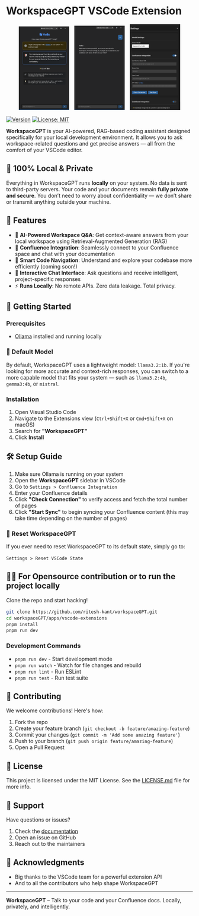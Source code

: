 # WorkspaceGPT VSCode Extension

<p align="center">
  <img src="https://raw.githubusercontent.com/ritesh-kant/workspaceGPT/main/apps/vscode-extensions/resources/screenshots/1.png" alt="Screenshot 1" width="27%" style="margin-right: 2%" />
  <img src="https://raw.githubusercontent.com/ritesh-kant/workspaceGPT/main/apps/vscode-extensions/resources/screenshots/2.png" alt="Screenshot 2" width="27%" style="margin-right: 2%" />
  <img src="https://raw.githubusercontent.com/ritesh-kant/workspaceGPT/main/apps/vscode-extensions/resources/screenshots/3.png" alt="Screenshot 3" width="27%" />
</p>

[![Version](https://img.shields.io/visual-studio-marketplace/v/Riteshkant.workspacegpt-extension.svg)](https://marketplace.visualstudio.com/items?itemName=Riteshkant.workspacegpt-extension)
[![License: MIT](https://img.shields.io/badge/License-MIT-yellow.svg)](https://opensource.org/licenses/MIT)

**WorkspaceGPT** is your AI-powered, RAG-based coding assistant designed specifically for your local development environment. It allows you to ask workspace-related questions and get precise answers — all from the comfort of your VSCode editor.

## 🔐 100% Local & Private

Everything in WorkspaceGPT runs **locally** on your system. No data is sent to third-party servers. Your code and your documents remain **fully private and secure**. You don’t need to worry about confidentiality — we don’t share or transmit anything outside your machine.

## 🧠 Features

- 🤖 **AI-Powered Workspace Q&A**: Get context-aware answers from your local workspace using Retrieval-Augmented Generation (RAG)
- 📄 **Confluence Integration**: Seamlessly connect to your Confluence space and chat with your documentation
- 🧭 **Smart Code Navigation**: Understand and explore your codebase more efficiently (coming soon!)
- 💬 **Interactive Chat Interface**: Ask questions and receive intelligent, project-specific responses
- ⚡ **Runs Locally**: No remote APIs. Zero data leakage. Total privacy.

## 🚀 Getting Started

### Prerequisites

- [Ollama](https://ollama.com) installed and running locally

### 🧠 Default Model

By default, WorkspaceGPT uses a lightweight model: `llama3.2:1b`. If you're looking for more accurate and context-rich responses, you can switch to a more capable model that fits your system — such as `llama3.2:4b`, `gemma3:4b`, or `mistral`.

### Installation

1. Open Visual Studio Code
2. Navigate to the Extensions view (`Ctrl+Shift+X` or `Cmd+Shift+X` on macOS)
3. Search for **"WorkspaceGPT"**
4. Click **Install**

## 🛠 Setup Guide

1. Make sure Ollama is running on your system
2. Open the **WorkspaceGPT** sidebar in VSCode
3. Go to `Settings > Confluence Integration`
4. Enter your Confluence details
5. Click **"Check Connection"** to verify access and fetch the total number of pages
6. Click **"Start Sync"** to begin syncing your Confluence content (this may take time depending on the number of pages)

### 🔁 Reset WorkspaceGPT

If you ever need to reset WorkspaceGPT to its default state, simply go to:

`Settings > Reset VSCode State`

## 🧑‍💻 For Opensource contribution or to run the project locally

Clone the repo and start hacking!

```bash
git clone https://github.com/ritesh-kant/workspaceGPT.git
cd workspaceGPT/apps/vscode-extensions
pnpm install
pnpm run dev
```

### Development Commands

- `pnpm run dev` - Start development mode
- `pnpm run watch` - Watch for file changes and rebuild
- `pnpm run lint` - Run ESLint
- `pnpm run test` - Run test suite

## 🤝 Contributing

We welcome contributions! Here's how:

1. Fork the repo
2. Create your feature branch (`git checkout -b feature/amazing-feature`)
3. Commit your changes (`git commit -m 'Add some amazing feature'`)
4. Push to your branch (`git push origin feature/amazing-feature`)
5. Open a Pull Request

## 📄 License

This project is licensed under the MIT License. See the [LICENSE.md](LICENSE.md) file for more info.

## 💬 Support

Have questions or issues?

1. Check the [documentation](docs/)
2. Open an issue on GitHub
3. Reach out to the maintainers

## 🙏 Acknowledgments

- Big thanks to the VSCode team for a powerful extension API
- And to all the contributors who help shape WorkspaceGPT

---

**WorkspaceGPT** – Talk to your code and your Confluence docs. Locally, privately, and intelligently.